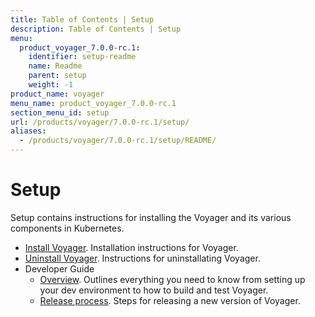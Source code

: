 ```yaml
---
title: Table of Contents | Setup
description: Table of Contents | Setup
menu:
  product_voyager_7.0.0-rc.1:
    identifier: setup-readme
    name: Readme
    parent: setup
    weight: -1
product_name: voyager
menu_name: product_voyager_7.0.0-rc.1
section_menu_id: setup
url: /products/voyager/7.0.0-rc.1/setup/
aliases:
  - /products/voyager/7.0.0-rc.1/setup/README/
---
```

# Setup

Setup contains instructions for installing the Voyager and its various components in Kubernetes.

- [Install Voyager](/products/voyager/7.0.0-rc.1/setup/install). Installation instructions for Voyager.
- [Uninstall Voyager](/products/voyager/7.0.0-rc.1/setup/uninstall). Instructions for uninstallating Voyager.
- Developer Guide
  - [Overview](/products/voyager/7.0.0-rc.1/setup/developer-guide/overview). Outlines everything you need to know from setting up your dev environment to how to build and test Voyager.
  - [Release process](/products/voyager/7.0.0-rc.1/setup/developer-guide/release). Steps for releasing a new version of Voyager.
